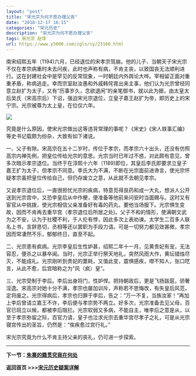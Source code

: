 ```yaml
---
layout: "post"
title: "宋光宗为何不愿办理父丧"
date: "2018-12-17 16:15"
categories: "宋元历史"
description: "宋光宗为何不愿办理父丧"
tags: 宋光宗 赵惇
url: https://www.y5000.com/zgls/sy/23166.html
---
```






南宋绍熙五年（1194)六月，已经退位的宋孝宗驾崩。他的儿子、当朝天子宋光宗不仅在孝宗病重时未去问疾，此时也声称有病，不肯主丧，以致国丧无法顺利进行。这在封建社会中是罕见的反常现象，一时朝廷内外舆论大哗。宰相留正面对重重矛盾，称病逃走。幸而宗室赵汝愚和外戚韩侘胄出来主事，他们认为光宗曾经同意立赵扩为太子，又有“历事岁久，念欲退闲”的亲笔御书，就以此为据，由太皇太后吴氏（宋高宗后）下诏，强迫宋光宗退位，立皇子嘉王赵扩为帝，即历史上的宋宁宗。光宗被尊为太上皇，在位仅六年。

![](https://img.y5000.com/uploads/allimg/170630/8-1F630094305V2.jpg)

究竟是什么原因，使宋光宗做出这等违背常理的事呢？《宋史》《宋人轶事汇编》等史书记载颇为纷杂，大致有如下诸说。

一、父子有隙。宋高宗在五十二岁时，传位于孝宗，而孝宗六十出头，还没有仿照高宗内禅先例，把皇位传给光宗的意思。光宗当时已年过不惑，对此颇有意见，曾多次暗示孝宗退位。当终于在淳熙十六年（1189)即位，其皇后李氏即要求立皇子嘉王扩为太子，但孝宗不同意。李氏大为不满，不断在光宗面前进谗言，使光宗怀疑孝宗虽把皇位传给自己，但仍存废立之意，从此就不去朝见孝宗。

又说孝宗退位后，一直很担忧光宗的疾病，特意觅得良药和成一大丸，想派人公开送到光宗宫中，又恐李皇后从中作梗，便准备等他前来问安时当面赐与。这时又有宦官从中挑拨，使光宗相信父亲准备好有毒的药丸，要他当场服下。光宗惧生变故，因而不肯再去重华宫（孝宗退位后所居之处)。父子不和的情形，使满朝文武为之不安，认为于社稷不利，于人伦有悖，因此多次上表劝谏。太学生二百多人联名上书，言辞恳切，丞相等还以罢职为手段力请。可是一切努力都见效甚微，孝宗因而常凄然不乐，郁郁终日，直至不起。

二、光宗患有疯病。光宗李皇后生性妒甚，绍熙二年十一月，见黄贵妃有宠，无法容忍，便杀之以暴卒闻。当时，光宗正举行祭天地礼，突然风雨大作，黄坛错烛尽灭，不能成礼。光宗刚听到贵妃的噩耗，又值此变，震惧感疾，噤不知人，张口呓言，从此不愈，后宫暗称之为“风（疯）皇”。

三、光宗受制于李后。李后出身将门，性妒悍。把持朝政后，更是飞扬跋扈，骄奢淫逸。宋高宗对她十分不满，孝宗也屡加训斥，声称若不思悔改，有失皇后风范，定将废之。光宗得病后，孝宗也归罪于李后，告之：“万一不复，当族汝家！”再加上李后曾请立嘉王不许，李后便与孝宗势不两立。好多次，光宗准备去见父母，百官已班立以候，都被李后阻拦。光宗软弱又多病，不能自主，唯李后之意是从，以至于孝宗弥留之际，百官力请，皇子也泣求光宗去重华宫尽孝子之礼，可是从光宗寝宫传出的圣旨，仍然是：“俟疾愈过宫行礼。”

宋光宗究竟为什么不肯主持父亲的丧礼，仍可进一步探索。

* * *

**下一节：[朱熹的籍贯究竟在何处](https://www.y5000.com/zgls/sy/23167.html)**

**返回首页 >>>[宋元历史疑案详解](https://www.y5000.com/zgls/sy/23199.html)**
